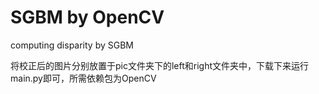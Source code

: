 # SGBM by OpenCV
computing disparity by SGBM

将校正后的图片分别放置于pic文件夹下的left和right文件夹中，下载下来运行main.py即可，所需依赖包为OpenCV
